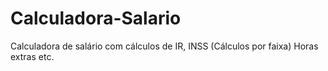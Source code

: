 # Calculadora-Salario
Calculadora de salário com cálculos de IR, INSS (Cálculos por faixa) Horas extras etc.
